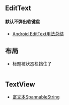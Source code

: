 ## EditText
#### 默认不弹出软键盘
- [Android EditText用法总结](https://www.jianshu.com/p/bb7667294816)
<activity 
    android:name=".MainActivity"
    android:windowSoftInputMode="adjustUnspecified|stateHidden"/>
    
## 布局
- 标题被状态栏挡住了
```

```  

## TextView
- [富文本SpannableString](https://blog.csdn.net/qq_26761229/article/details/52525506)
